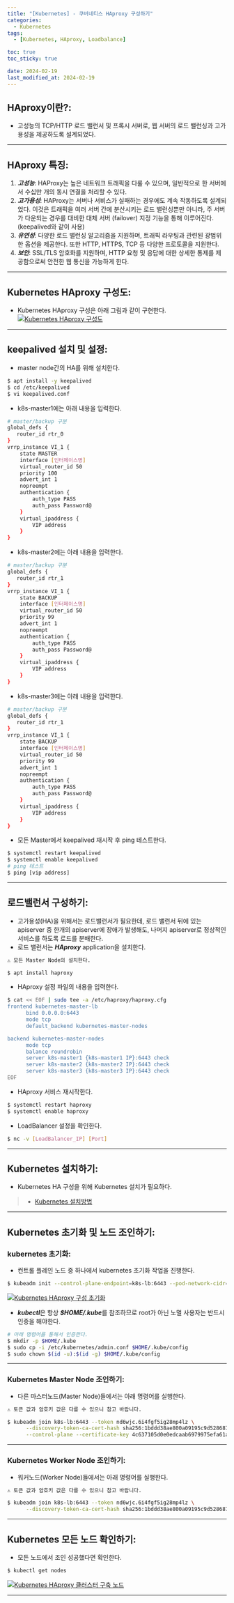 ```yaml
---
title: "[Kubernetes] - 쿠버네티스 HAproxy 구성하기"
categories:
  - Kubernetes
tags:
  - [Kubernetes, HAproxy, Loadbalance]

toc: true
toc_sticky: true

date: 2024-02-19
last_modified_at: 2024-02-19
---
```


## HAproxy이란?:
- 고성능의 TCP/HTTP 로드 밸런서 및 프록시 서버로, 웹 서버의 로드 밸런싱과 고가용성을 제공하도록 설계되었다.

* * *

## HAproxy 특징:
1. ***고성능***: HAProxy는 높은 네트워크 트래픽을 다룰 수 있으며, 일반적으로 한 서버에서 수십만 개의 동시 연결을 처리할 수 있다.
2. ***고가용성***: HAProxy는 서버나 서비스가 실패하는 경우에도 계속 작동하도록 설계되었다.
이것은 트래픽을 여러 서버 간에 분산시키는 로드 밸런싱뿐만 아니라, 주 서버가 다운되는 경우를 대비한 대체 서버 (failover) 지정 기능을 통해 이루어진다. (keepalived와 같이 사용)
3. ***유연성***: 다양한 로드 밸런싱 알고리즘을 지원하며, 트래픽 라우팅과 관련된 광범위한 옵션을 제공한다. 또한 HTTP, HTTPS, TCP 등 다양한 프로토콜을 지원한다.
4. ***보안***: SSL/TLS 암호화를 지원하며, HTTP 요청 및 응답에 대한 상세한 통제를 제공함으로써 안전한 웹 통신을 가능하게 한다.

* * *

## Kubernetes HAproxy 구성도:
- Kubernetes HAproxy 구성은 아래 그림과 같이 구현한다.
[![Kubernetes HAproxy 구성도](/assets/images/kubernetes/Kubernetes%20HAproxy%20구성도.png)](/assets/images/kubernetes/Kubernetes%20HAproxy%20구성도.png)

* * *

## keepalived 설치 및 설정:
- master node간의 HA를 위해 설치한다.
```bash
$ apt install -y keepalived
$ cd /etc/keepalived
$ vi keepalived.conf
```

- k8s-master1에는 아래 내용을 입력한다.
```bash
# master/backup 구분
global_defs {
   router_id rtr_0
}
vrrp_instance VI_1 {
    state MASTER
    interface [인터페이스명]
    virtual_router_id 50
    priority 100
    advert_int 1
    nopreempt
    authentication {
        auth_type PASS
        auth_pass Password@
    }
    virtual_ipaddress {
        VIP address
    }
}
```

- k8s-master2에는 아래 내용을 입력한다.
```bash
# master/backup 구분
global_defs {
   router_id rtr_1
}
vrrp_instance VI_1 {
    state BACKUP
    interface [인터페이스명]
    virtual_router_id 50
    priority 99
    advert_int 1
    nopreempt
    authentication {
        auth_type PASS
        auth_pass Password@
    }
    virtual_ipaddress {
        VIP address
    }
}
```

- k8s-master3에는 아래 내용을 입력한다.
```bash
# master/backup 구분
global_defs {
   router_id rtr_1
}
vrrp_instance VI_1 {
    state BACKUP
    interface [인터페이스명]
    virtual_router_id 50
    priority 99
    advert_int 1
    nopreempt
    authentication {
        auth_type PASS
        auth_pass Password@
    }
    virtual_ipaddress {
        VIP address
    }
}
```

- 모든 Master에서 keepalived 재시작 후 ping 테스트한다.
```bash
$ systemctl restart keepalived
$ systemctl enable keepalived
# ping 테스트
$ ping [vip address]
```

* * *

## 로드밸런서 구성하기:
- 고가용성(HA)을 위해서는 로드밸런서가 필요한데, 로드 밸런서 뒤에 있는 apiserver 중 한개의 apiserver에 장애가 발생해도, 나머지 apiserver로 정상적인 서비스를 하도록 로드를 분배한다.
- 로드 밸런서는 ***HAproxy*** application을 설치한다.
```html
⚠️ 모든 Master Node의 설치한다.
```
```bash
$ apt install haproxy
```

- HAproxy 설정 파일의 내용을 입력한다.
```bash
$ cat << EOF | sudo tee -a /etc/haproxy/haproxy.cfg
frontend kubernetes-master-lb
      bind 0.0.0.0:6443
      mode tcp
      default_backend kubernetes-master-nodes

backend kubernetes-master-nodes
      mode tcp
      balance roundrobin
      server k8s-master1 {k8s-master1 IP}:6443 check
      server k8s-master2 {k8s-master2 IP}:6443 check
      server k8s-master3 {k8s-master3 IP}:6443 check
EOF
```

- HAproxy 서비스 재시작한다.
```bash
$ systemctl restart haproxy
$ systemctl enable haproxy
```

- LoadBalancer 설정을 확인한다.
```bash
$ nc -v [LoadBalancer_IP] [Port]
```

* * *

## Kubernetes 설치하기:
- Kubernetes HA 구성을 위해 Kubernetes 설치가 필요하다.
> * [Kubernetes 설치방법](https://hwangyoonjae.github.io/kubernetes/Kubernetes-%EC%BF%A0%EB%B2%84%EB%84%A4%ED%8B%B0%EC%8A%A4-%EC%84%A4%EC%B9%98%ED%95%98%EA%B8%B0(%EB%8F%84%EC%BB%A4-X)/ "Kubernetes 설치방법")

* * *

## Kubernetes 초기화 및 노드 조인하기:
### kubernetes 초기화:
- 컨트롤 플레인 노드 중 하나에서 kubernetes 초기화 작업을 진행한다.
```bash
$ kubeadm init --control-plane-endpoint=k8s-lb:6443 --pod-network-cidr=10.244.0.0/16 --apiserver-advertise-address={k8s-master1 IP} --cri-socket unix:///var/run/crio/crio.sock --upload-certs
```
[![Kubernetes HAproxy 구성 초기화](/assets/images/kubernetes/Kubernetes%20HAproxy%20구성%20초기화.png)](/assets/images/kubernetes/Kubernetes%20HAproxy%20구성%20초기화.png)

- ***kubectl***은 항상 ***$HOME/.kube***를 참조하므로 root가 아닌 노멀 사용자는 반드시 인증을 해야한다.
```bash
# 아래 명령어를 통해서 인증한다.
$ mkdir -p $HOME/.kube
$ sudo cp -i /etc/kubernetes/admin.conf $HOME/.kube/config
$ sudo chown $(id -u):$(id -g) $HOME/.kube/config
```
* * *

### Kubernetes Master Node 조인하기:
- 다른 마스터노드(Master Node)들에서는 아래 명령어를 실행한다.
```html
⚠️ 토큰 값과 암호키 값은 다를 수 있으니 참고 바랍니다.
```
```bash
$ kubeadm join k8s-lb:6443 --token nd6wjc.6i4fgf5ig28mp4lz \
      --discovery-token-ca-cert-hash sha256:1bddd38ae800a09195c9d52868750a1c43200957e7a2b246251f44235d301c2c \
      --control-plane --certificate-key 4c637105d0e0edcaab6979975efa61a475c1db1944e76de2d391bb2fdb7b6f05
```
* * *

### Kubernetes Worker Node 조인하기:
- 워커노드(Worker Node)들에서는 아래 명령어를 실행한다.
```html
⚠️ 토큰 값과 암호키 값은 다를 수 있으니 참고 바랍니다.
```
```bash
$ kubeadm join k8s-lb:6443 --token nd6wjc.6i4fgf5ig28mp4lz \
      --discovery-token-ca-cert-hash sha256:1bddd38ae800a09195c9d52868750a1c43200957e7a2b246251f44235d301c2c
```
* * *

## Kubernetes 모든 노드 확인하기:
- 모든 노드에서 조인 성공했다면 확인한다.
```bash
$ kubectl get nodes
```
[![Kubernetes HAproxy 클러스터 구축 노드](/assets/images/kubernetes/Kubernetes%20HAproxy%20클러스터%20구축%20노드.png)](/assets/images/kubernetes/Kubernetes%20HAproxy%20클러스터%20구축%20노드.png)

* * *